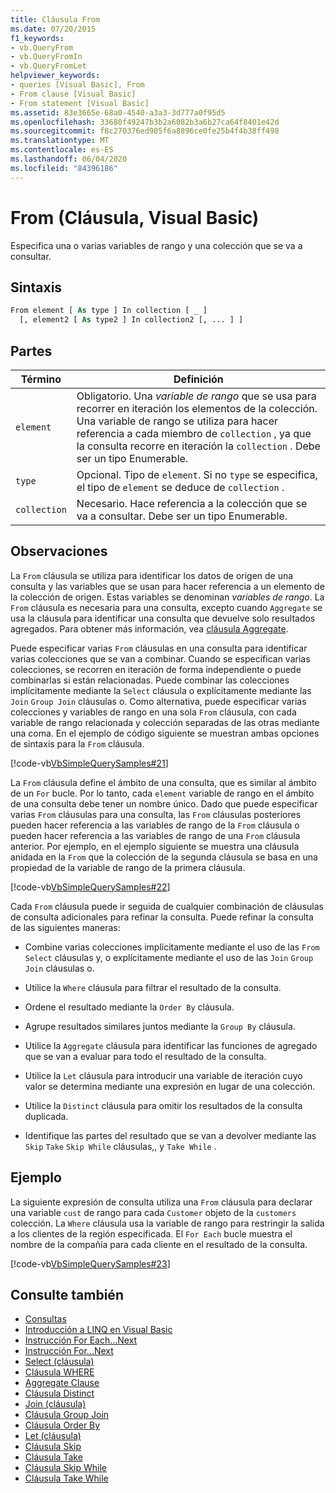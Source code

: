 ```yaml
---
title: Cláusula From
ms.date: 07/20/2015
f1_keywords:
- vb.QueryFrom
- vb.QueryFromIn
- vb.QueryFromLet
helpviewer_keywords:
- queries [Visual Basic], From
- From clause [Visual Basic]
- From statement [Visual Basic]
ms.assetid: 83e3665e-68a0-4540-a3a3-3d777a0f95d5
ms.openlocfilehash: 33680f49247b3b2a6082b3a6b27ca64f8401e42d
ms.sourcegitcommit: f8c270376ed905f6a8896ce0fe25b4f4b38ff498
ms.translationtype: MT
ms.contentlocale: es-ES
ms.lasthandoff: 06/04/2020
ms.locfileid: "84396186"
---
```

# <a name="from-clause-visual-basic"></a>From (Cláusula, Visual Basic)
Especifica una o varias variables de rango y una colección que se va a consultar.  
  
## <a name="syntax"></a>Sintaxis  
  
```vb  
From element [ As type ] In collection [ _ ]  
  [, element2 [ As type2 ] In collection2 [, ... ] ]  
```  
  
## <a name="parts"></a>Partes  
  
|Término|Definición|  
|---|---|  
|`element`|Obligatorio. Una *variable de rango* que se usa para recorrer en iteración los elementos de la colección. Una variable de rango se utiliza para hacer referencia a cada miembro de `collection` , ya que la consulta recorre en iteración la `collection` . Debe ser un tipo Enumerable.|  
|`type`|Opcional. Tipo de `element`. Si no `type` se especifica, el tipo de `element` se deduce de `collection` .|  
|`collection`|Necesario. Hace referencia a la colección que se va a consultar. Debe ser un tipo Enumerable.|  
  
## <a name="remarks"></a>Observaciones  
 La `From` cláusula se utiliza para identificar los datos de origen de una consulta y las variables que se usan para hacer referencia a un elemento de la colección de origen. Estas variables se denominan *variables de rango*. La `From` cláusula es necesaria para una consulta, excepto cuando `Aggregate` se usa la cláusula para identificar una consulta que devuelve solo resultados agregados. Para obtener más información, vea [cláusula Aggregate](aggregate-clause.md).  
  
 Puede especificar varias `From` cláusulas en una consulta para identificar varias colecciones que se van a combinar. Cuando se especifican varias colecciones, se recorren en iteración de forma independiente o puede combinarlas si están relacionadas. Puede combinar las colecciones implícitamente mediante la `Select` cláusula o explícitamente mediante las `Join` `Group Join` cláusulas o. Como alternativa, puede especificar varias colecciones y variables de rango en una sola `From` cláusula, con cada variable de rango relacionada y colección separadas de las otras mediante una coma. En el ejemplo de código siguiente se muestran ambas opciones de sintaxis para la `From` cláusula.  
  
 [!code-vb[VbSimpleQuerySamples#21](~/samples/snippets/visualbasic/VS_Snippets_VBCSharp/VbSimpleQuerySamples/VB/QuerySamples1.vb#21)]  
  
 La `From` cláusula define el ámbito de una consulta, que es similar al ámbito de un `For` bucle. Por lo tanto, cada `element` variable de rango en el ámbito de una consulta debe tener un nombre único. Dado que puede especificar varias `From` cláusulas para una consulta, las `From` cláusulas posteriores pueden hacer referencia a las variables de rango de la `From` cláusula o pueden hacer referencia a las variables de rango de una `From` cláusula anterior. Por ejemplo, en el ejemplo siguiente se muestra una cláusula anidada en la `From` que la colección de la segunda cláusula se basa en una propiedad de la variable de rango de la primera cláusula.  
  
 [!code-vb[VbSimpleQuerySamples#22](~/samples/snippets/visualbasic/VS_Snippets_VBCSharp/VbSimpleQuerySamples/VB/QuerySamples1.vb#22)]  
  
 Cada `From` cláusula puede ir seguida de cualquier combinación de cláusulas de consulta adicionales para refinar la consulta. Puede refinar la consulta de las siguientes maneras:  
  
- Combine varias colecciones implícitamente mediante el uso de las `From` `Select` cláusulas y, o explícitamente mediante el uso de las `Join` `Group Join` cláusulas o.  
  
- Utilice la `Where` cláusula para filtrar el resultado de la consulta.  
  
- Ordene el resultado mediante la `Order By` cláusula.  
  
- Agrupe resultados similares juntos mediante la `Group By` cláusula.  
  
- Utilice la `Aggregate` cláusula para identificar las funciones de agregado que se van a evaluar para todo el resultado de la consulta.  
  
- Utilice la `Let` cláusula para introducir una variable de iteración cuyo valor se determina mediante una expresión en lugar de una colección.  
  
- Utilice la `Distinct` cláusula para omitir los resultados de la consulta duplicada.  
  
- Identifique las partes del resultado que se van a devolver mediante las `Skip` `Take` `Skip While` cláusulas,, y `Take While` .  
  
## <a name="example"></a>Ejemplo  
 La siguiente expresión de consulta utiliza una `From` cláusula para declarar una variable `cust` de rango para cada `Customer` objeto de la `customers` colección. La `Where` cláusula usa la variable de rango para restringir la salida a los clientes de la región especificada. El `For Each` bucle muestra el nombre de la compañía para cada cliente en el resultado de la consulta.  
  
 [!code-vb[VbSimpleQuerySamples#23](~/samples/snippets/visualbasic/VS_Snippets_VBCSharp/VbSimpleQuerySamples/VB/QuerySamples1.vb#23)]  
  
## <a name="see-also"></a>Consulte también

- [Consultas](index.md)
- [Introducción a LINQ en Visual Basic](../../programming-guide/language-features/linq/introduction-to-linq.md)
- [Instrucción For Each...Next](../statements/for-each-next-statement.md)
- [Instrucción For...Next](../statements/for-next-statement.md)
- [Select (cláusula)](select-clause.md)
- [Cláusula WHERE](where-clause.md)
- [Aggregate Clause](aggregate-clause.md)
- [Cláusula Distinct](distinct-clause.md)
- [Join (cláusula)](join-clause.md)
- [Cláusula Group Join](group-join-clause.md)
- [Cláusula Order By](order-by-clause.md)
- [Let (cláusula)](let-clause.md)
- [Cláusula Skip](skip-clause.md)
- [Cláusula Take](take-clause.md)
- [Cláusula Skip While](skip-while-clause.md)
- [Cláusula Take While](take-while-clause.md)
